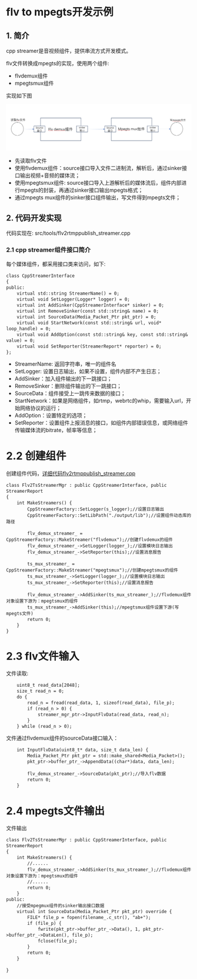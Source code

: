 # flv to mpegts开发示例
## 1. 简介
cpp streamer是音视频组件，提供串流方式开发模式。


flv文件转换成mpegts的实现，使用两个组件:
* flvdemux组件
* mpegtsmux组件

实现如下图

![cpp_stream exampe1](imgs/flv2mpegts.png)

* 先读取flv文件
* 使用flvdemux组件：source接口导入文件二进制流，解析后，通过sinker接口输出视频+音频的媒体流；
* 使用mpegtsmux组件: source接口导入上游解析后的媒体流后，组件内部进行mpegts的封装，再通过sinker接口输出mpegts格式；
* 通过mpegts mux组件的sinker接口组件输出，写文件得到mpegts文件；

## 2. 代码开发实现
代码实现在: src/tools/flv2rtmppublish_streamer.cpp

### 2.1 cpp streamer组件接口简介
每个媒体组件，都采用接口类来访问，如下:
```
class CppStreamerInterface
{
public:
    virtual std::string StreamerName() = 0;
    virtual void SetLogger(Logger* logger) = 0;
    virtual int AddSinker(CppStreamerInterface* sinker) = 0;
    virtual int RemoveSinker(const std::string& name) = 0;
    virtual int SourceData(Media_Packet_Ptr pkt_ptr) = 0;
    virtual void StartNetwork(const std::string& url, void* loop_handle) = 0;
    virtual void AddOption(const std::string& key, const std::string& value) = 0;
    virtual void SetReporter(StreamerReport* reporter) = 0;
};
```
* StreamerName: 返回字符串，唯一的组件名
* SetLogger: 设置日志输出，如果不设置，组件内部不产生日志；
* AddSinker：加入组件输出的下一跳接口；
* RemoveSinker：删除组件输出的下一跳接口；
* SourceData：组件接受上一跳传来数据的接口；
* StartNetwork：如果是网络组件，如rtmp，webrtc的whip，需要输入url，开始网络协议的运行；
* AddOption：设置特定的选项；
* SetReporter：设置组件上报消息的接口，如组件内部错误信息，或网络组件传输媒体流的bitrate，帧率等信息；

# 2.2 创建组件
创建组件代码，[详细代码flv2rtmppublish_streamer.cpp](../src/tools/flv2rtmppublish_streamer.cpp)
```
class Flv2TsStreamerMgr : public CppStreamerInterface, public StreamerReport
{
    int MakeStreamers() {
        CppStreamerFactory::SetLogger(s_logger);//设置日志输出
        CppStreamerFactory::SetLibPath("./output/lib");//设置组件动态库的路径
    
        flv_demux_streamer_ = CppStreamerFactory::MakeStreamer("flvdemux");//创建flvdemux的组件
        flv_demux_streamer_->SetLogger(logger_);//设置模块日志输出
        flv_demux_streamer_->SetReporter(this);//设置消息报告
        
        ts_mux_streamer_ = CppStreamerFactory::MakeStreamer("mpegtsmux");//创建mpegtsmux的组件
        ts_mux_streamer_->SetLogger(logger_);//设置模块日志输出
        ts_mux_streamer_->SetReporter(this);//设置消息报告
        
        flv_demux_streamer_->AddSinker(ts_mux_streamer_);//flvdemux组件对象设置下游为：mpegtsmux的组件
        ts_mux_streamer_->AddSinker(this);//mpegtsmux组件设置下游(写mpegts文件)
        return 0;
    }
}
```

# 2.3 flv文件输入
文件读取:
```
    uint8_t read_data[2048];
    size_t read_n = 0;
    do {
        read_n = fread(read_data, 1, sizeof(read_data), file_p);
        if (read_n > 0) {
            streamer_mgr_ptr->InputFlvData(read_data, read_n);
        }
    } while (read_n > 0);
```
文件通过flvdemux组件的sourceData接口输入：
```
    int InputFlvData(uint8_t* data, size_t data_len) {
        Media_Packet_Ptr pkt_ptr = std::make_shared<Media_Packet>();
        pkt_ptr->buffer_ptr_->AppendData((char*)data, data_len);

        flv_demux_streamer_->SourceData(pkt_ptr);//导入flv数据
        return 0;
    }
```

# 2.4 mpegts文件输出
文件输出
```
class Flv2TsStreamerMgr : public CppStreamerInterface, public StreamerReport
{
    int MakeStreamers() {
        //......
        flv_demux_streamer_->AddSinker(ts_mux_streamer_);//flvdemux组件对象设置下游为：mpegtsmux的组件
        //......
        return 0;
    }
public:
    //接受mpegmux组件的sinker输出接口数据
    virtual int SourceData(Media_Packet_Ptr pkt_ptr) override {
        FILE* file_p = fopen(filename_.c_str(), "ab+");
        if (file_p) {
            fwrite(pkt_ptr->buffer_ptr_->Data(), 1, pkt_ptr->buffer_ptr_->DataLen(), file_p);
            fclose(file_p);
        }
        return 0;
    }

}
```
